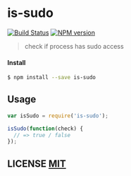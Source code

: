 # is-sudo

[![Build Status](https://travis-ci.org/stevelacy/is-sudo.png?branch=master)](https://travis-ci.org/stevelacy/is-sudo)
[![NPM version](https://badge.fury.io/js/is-sudo.png)](http://badge.fury.io/js/is-sudo)

> check if process has sudo access


#### Install

```sh
$ npm install --save is-sudo
```


## Usage

```js
var isSudo = require('is-sudo');

isSudo(function(check) {
  // => true / false
});

```

## LICENSE [MIT](LICENSE)
